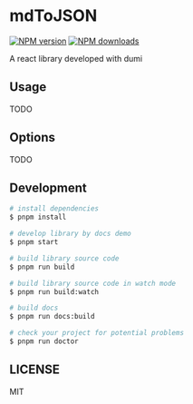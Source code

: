 # mdToJSON

[![NPM version](https://img.shields.io/npm/v/mdToJSON.svg?style=flat)](https://npmjs.org/package/mdToJSON)
[![NPM downloads](http://img.shields.io/npm/dm/mdToJSON.svg?style=flat)](https://npmjs.org/package/mdToJSON)

A react library developed with dumi

## Usage

TODO

## Options

TODO

## Development

```bash
# install dependencies
$ pnpm install

# develop library by docs demo
$ pnpm start

# build library source code
$ pnpm run build

# build library source code in watch mode
$ pnpm run build:watch

# build docs
$ pnpm run docs:build

# check your project for potential problems
$ pnpm run doctor
```

## LICENSE

MIT
